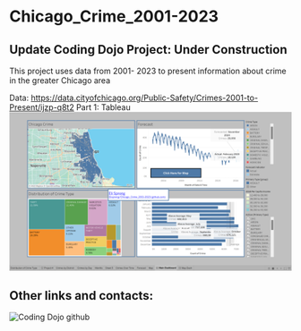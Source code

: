# Chicago_Crime_2001-2023
 ## Update  Coding Dojo Project: Under Construction
This project uses  data from 2001- 2023 to present information about crime in the greater Chicago area


 Data:
 https://data.cityofchicago.org/Public-Safety/Crimes-2001-to-Present/ijzp-q8t2
 Part 1: Tableau
![alttext](https://github.com/Elispreng/Chicago_Crime_2001-2023/blob/main/Images/Screenshot%20(142).png)

## Other links and contacts: 


![Coding Dojo github](https://github.com/coding-dojo-data-science/preparing-chicago-crime-data) 
